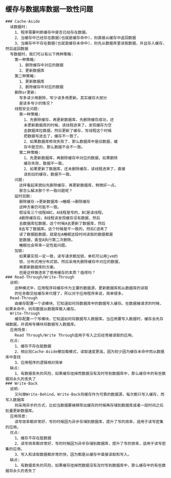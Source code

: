 ## 缓存与数据库数据一致性问题
    ### Cache-Aside
      读数据时:
        1、程序需要判断缓存中是否已经存在数据。
        2、当缓存中已经存在数据(也就是缓存命中)，则直接从缓存中返回数据
        3、当缓存中不存在数据(也就是缓存未命中)，则先从数据库里读取数据，并且存入缓存，然后返回数据
      写数据时，我们可以有以下两种策略:
        第一种策略:
          1、删除缓存中对应的数据
          2、更新数据库
        第二种策略:
          1、更新数据库
          2、删除缓存中对应的数据
        删除or更新:
          写多读少用删除，写少读多用更新。其实缓存大部分
          是读多写少的情况？
        线程安全问题:
          第一种策略:
            1、先删除缓存，再更新数据库，先删除缓存成功，还
            未更新数据库的时候，读线程进来了，发现缓存为空
            去数据库拉数据，然后更新了缓存，写线程这个时候
            把数据写进去了，缓存不一致了。
            2、如果数据库修改失败了，那么数据库中是旧数据，缓
            存中是空的，那么数据不会不一致。
          第二种策略:
            1、先更新数据库，再删除缓存中对应的数据，如果删除
            缓存失败，数据不一致。
            2、如果更新了数据库，还未删除缓存，读线程进来了，直接
            读到旧的缓存，数据不一致。
        问题:
          这样看起来貌似先删除缓存，再更新数据库，稍微好一点。
          那怎么解决那个不一致问题呢？
        延时双删:
          删除缓存->更新数据库->睡眠->删除缓存
          这种方案仍可能不一致。
          假设有三个线程ABC。A线程是写的，BC是读线程。
          A删除缓存后，B线程读发现缓存没有数据，然后
          去数据库拉数据，这个时候A去更新了数据库，然后
          B去写了数据库。这个时候是不一致的，然后C进来了
          读了数据脏数据，就是在A睡眠这段时间读取的数据都是
          脏数据，直至A执行第二次删除。
          睡眠也会带来一定性能问题。
        加锁:
          如果要实现一定一致，读写请求都加锁，单机可以用jvm的
          锁，分布式用分布式锁。然后采用先删除缓存中对应的数据，
          再更新数据库的方案。
          但是这样做违背了使用缓存的本质？值得吗？
    ### Read-Through/Write-Through
      说明:
        这种模式中，应用程序将缓存作为主要的数据源，更新数据库和从数据库的读取
        的任务都交给缓存来代理了，所以对于应用程序来说，简单很多。
      Read-Through
        由缓存配置一个读模块，它知道如何将数据库中的数据写入缓存。在数据被请求的时候，如果未命中，则将数据从数据库载入缓存。
      Write-Through
        缓存配置一个写模块，它知道如何将数据写入数据库。当应用要写入数据时，缓存会先存储数据，并调用写模块将数据写入数据库。
      应用场景:
        Read Through/Write Through适用于写入之后经常被读取的应用。
      优点:
        1、缓存不存在脏数据
        2、相比较Cache-Aside懒加载模式，读取速度更高，因为较少因为缓存未命中而从数据库中查找
        3、应用程序的逻辑相对简单
      缺点:
        1、有数据丢失的风险，如果缓存挂掉而数据没有及时写到数据库中，那么缓存中的有些数据将永久的丢失了
    ### Write-Back
      说明:
        又叫做Write-Behind。Write-Back将缓存作为可靠的数据源，每次都只写入缓存，而写入数据库
        则采用异步的方式，比如当数据要被移除出缓存的时候再存储到数据库或者一段时间之后批量更新数据库。
      应用场景:
        读写效率都非常好，写的时候因为异步存储到数据库，提升了写的效率，适用于读写密集的应用。
      优点:
        1、缓存不存在脏数据
        2、读写效率都非常好，写的时候因为异步存储到数据库，提升了写的效率，适用于读写密集的应用。
        3、写入和读取数据都非常的快，因为都是从缓存中直接读取和写入。
      缺点:
        1、有数据丢失的风险，如果缓存挂掉而数据没有及时写到数据库中，那么缓存中的有些数据将永久的丢失了


      

